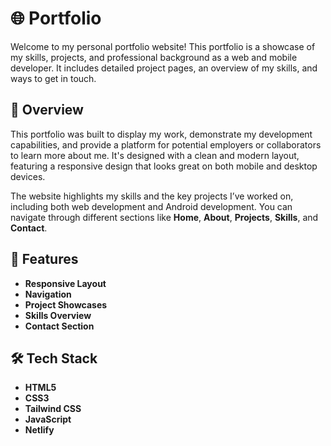 # 🌐 Portfolio

Welcome to my personal portfolio website! This portfolio is a showcase of my skills, projects, and professional background as a web and mobile developer. It includes detailed project pages, an overview of my skills, and ways to get in touch.

## 📑 Overview

This portfolio was built to display my work, demonstrate my development capabilities, and provide a platform for potential employers or collaborators to learn more about me. It's designed with a clean and modern layout, featuring a responsive design that looks great on both mobile and desktop devices.

The website highlights my skills and the key projects I’ve worked on, including both web development and Android development. You can navigate through different sections like **Home**, **About**, **Projects**, **Skills**, and **Contact**.

## 🚀 Features

- **Responsive Layout**
- **Navigation**
- **Project Showcases**
- **Skills Overview**
- **Contact Section**

## 🛠️ Tech Stack

- **HTML5**
- **CSS3**
- **Tailwind CSS**
- **JavaScript**
- **Netlify**
